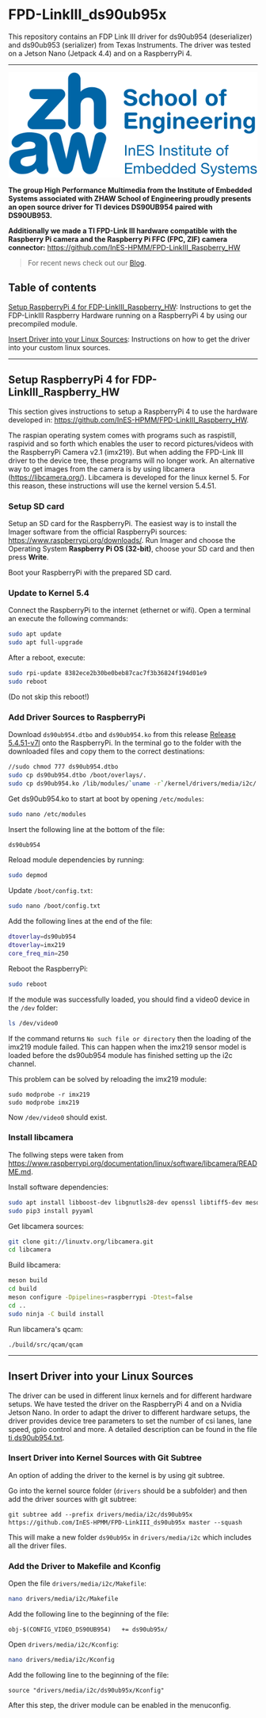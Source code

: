 # FPD-LinkIII_ds90ub95x
This repository contains an FDP Link III driver for ds90ub954 (deserializer) and ds90ub953 (serializer) from Texas Instruments. The driver was tested on a Jetson Nano (Jetpack 4.4) and on a RaspberryPi 4.

---

[![logo](https://github.com/InES-HPMM/FPD-LinkIII_Raspberry_HW/blob/master/images/ines_logo.png)](https://www.zhaw.ch/en/engineering/institutes-centres/ines/ "Homepage")

__The group High Performance Multimedia from the Institute of Embedded Systems associated with ZHAW School of Engineering proudly presents an open source driver for TI devices DS90UB954 paired with DS90UB953.__

__Additionally we made a TI FPD-Link III hardware compatible with the Raspberry Pi camera and the Raspberry Pi FFC (FPC, ZIF) camera connector:__
<https://github.com/InES-HPMM/FPD-LinkIII_Raspberry_HW>

> For recent news check out our [Blog](https://blog.zhaw.ch/high-performance/).

## Table of contents

[Setup RaspberryPi 4 for FDP-LinkIII_Raspberry_HW](#setup-raspberrypi-4-for-fdp-linkiii_raspberry_hw): Instructions to get the FDP-LinkIII Raspberry Hardware running on a RaspberryPi 4 by using our precompiled module.

[Insert Driver into your Linux Sources](#insert-driver-into-your-linux-sources): Instructions on how to get the driver into your custom linux sources.

---

## Setup RaspberryPi 4 for FDP-LinkIII_Raspberry_HW

This section gives instructions to setup a RaspberryPi 4 to use the hardware developed in: https://github.com/InES-HPMM/FPD-LinkIII_Raspberry_HW. 

The raspian operating system comes with programs such as raspistill, raspivid and so forth which enables the user to record pictures/videos with the RaspberryPi Camera v2.1 (imx219). But when adding the FPD-Link III driver to the device tree, these programs will no longer work. An alternative way to get images from the camera is by using libcamera (<https://libcamera.org/>). Libcamera is developed for the linux kernel 5. For this reason, these instructions will use the kernel version 5.4.51.

### Setup SD card
Setup an SD card for the RaspberryPi. The easiest way is to install the Imager software from the official RaspberryPi sources: https://www.raspberrypi.org/downloads/. Run Imager and choose the Operating System **Raspberry Pi OS (32-bit)**, choose your SD card and then press **Write**.

Boot your RaspberryPi with the prepared SD card.

### Update to Kernel 5.4

Connect the RaspberryPi to the internet (ethernet or wifi). Open a terminal an execute the following commands:

```bash
sudo apt update
sudo apt full-upgrade
```

After a reboot, execute:

```bash
sudo rpi-update 8382ece2b30be0beb87cac7f3b36824f194d01e9
sudo reboot
```

(Do not skip this reboot!)

### Add Driver Sources to RaspberryPi

Download `ds90ub954.dtbo` and `ds90ub954.ko` from this release [Release 5.4.51-v7l](https://github.com/InES-HPMM/FPD-LinkIII_ds90ub95x/releases/tag/raspi-5.4.51-v7l%2B) onto the RaspberryPi. In the terminal go to the folder with the downloaded files and copy them to the correct destinations:

```bash
//sudo chmod 777 ds90ub954.dtbo
sudo cp ds90ub954.dtbo /boot/overlays/.
sudo cp ds90ub954.ko /lib/modules/`uname -r`/kernel/drivers/media/i2c/.
```

Get ds90ub954.ko to start at boot by opening `/etc/modules`:

```bash
sudo nano /etc/modules
```

Insert the following line at the bottom of the file:

```bash
ds90ub954
```

Reload module dependencies by running:

```bash
sudo depmod
```

Update `/boot/config.txt`:

```bash
sudo nano /boot/config.txt
```

Add the following lines at the end of the file:

```bash
dtoverlay=ds90ub954
dtoverlay=imx219
core_freq_min=250
```

Reboot the RaspberryPi:

```bash
sudo reboot
```

If the module was successfully loaded, you should find a video0 device in the `/dev` folder:

```bash
ls /dev/video0
```

If the command returns `No such file or directory` then the loading of the imx219 module failed. This can happen when the imx219 sensor model is loaded before the ds90ub954 module has finished setting up the i2c channel. 

This problem can be solved by reloading the imx219 module:

```
sudo modprobe -r imx219
sudo modprobe imx219
```

Now `/dev/video0` should exist.

### Install libcamera

The follwing steps were taken from <https://www.raspberrypi.org/documentation/linux/software/libcamera/README.md>.

Install software dependencies:

```bash
sudo apt install libboost-dev libgnutls28-dev openssl libtiff5-dev meson qtbase5-dev libqt5core5a libqt5gui5 libqt5widgets5
sudo pip3 install pyyaml
```

Get libcamera sources:

```bash
git clone git://linuxtv.org/libcamera.git
cd libcamera
```

Build libcamera:

```bash
meson build
cd build
meson configure -Dpipelines=raspberrypi -Dtest=false
cd ..
sudo ninja -C build install
```

Run libcamera's qcam:

```
./build/src/qcam/qcam
```

---

## Insert Driver into your Linux Sources
The driver can be used in different linux kernels and for different hardware setups. We have tested the driver on the RaspberryPi 4 and on a Nvidia Jetson Nano. In order to adapt the driver to different hardware setups, the driver provides device tree parameters to set the number of csi lanes, lane speed, gpio control and more. A detailed description can be found in the file [ti,ds90ub954.txt](https://github.com/InES-HPMM/FPD-LinkIII_ds90ub95x/blob/master/ti%2Cds90ub954.txt).

### Insert Driver into Kernel Sources with Git Subtree

An option of adding the driver to the kernel is by using git subtree.

Go into the kernel source folder (`drivers` should be a subfolder) and then add the driver sources with git subtree:

```
git subtree add --prefix drivers/media/i2c/ds90ub95x https://github.com/InES-HPMM/FPD-LinkIII_ds90ub95x master --squash
```

This will make a new folder `ds90ub95x` in `drivers/media/i2c` which includes all the driver files.

### Add the Driver to Makefile and Kconfig

Open the file `drivers/media/i2c/Makefile`:

```bash
nano drivers/media/i2c/Makefile
```

Add the following line to the beginning of the file:

```
obj-$(CONFIG_VIDEO_DS90UB954)	+= ds90ub95x/
```

Open `drivers/media/i2c/Kconfig`:

```bash
nano drivers/media/i2c/Kconfig
```

Add the following line to the beginning of the file:

```
source "drivers/media/i2c/ds90ub95x/Kconfig"
```

After this step, the driver module can be enabled in the menuconfig.


